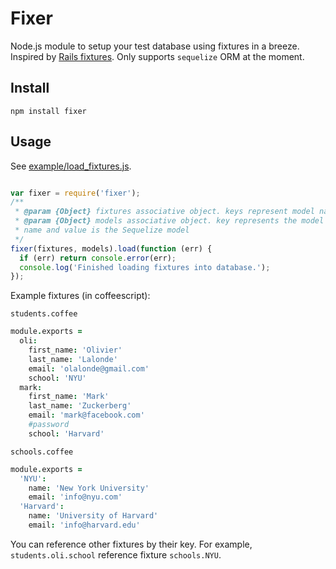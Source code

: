 # Fixer

Node.js module to setup your test database using fixtures in a breeze. 
Inspired by [Rails fixtures](http://guides.rubyonrails.org/testing.html#the-low-down-on-fixtures). Only supports `sequelize` ORM at the moment.

## Install

    npm install fixer

## Usage 

See [example/load_fixtures.js](./example/load_fixtures.js).

```javascript

var fixer = require('fixer');
/**
 * @param {Object} fixtures associative object. keys represent model names and values contain an array of fixtures for that model. fixture are simple associative objects.
 * @param {Object} models associative object. key represents the model
 * name and value is the Sequelize model
 */
fixer(fixtures, models).load(function (err) {
  if (err) return console.error(err);
  console.log('Finished loading fixtures into database.');
});

```

Example fixtures (in coffeescript):

`students.coffee`

```coffeescript
module.exports =
  oli:
    first_name: 'Olivier'
    last_name: 'Lalonde'
    email: 'olalonde@gmail.com'
    school: 'NYU'
  mark:
    first_name: 'Mark'
    last_name: 'Zuckerberg'
    email: 'mark@facebook.com'
    #password
    school: 'Harvard'
```

`schools.coffee`

```coffeescript
module.exports =
  'NYU':
    name: 'New York University'
    email: 'info@nyu.com'
  'Harvard':
    name: 'University of Harvard'
    email: 'info@harvard.edu'
```

You can reference other fixtures by their key. For example, `students.oli.school`
reference fixture `schools.NYU`.
